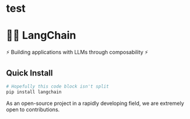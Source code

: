 # test

# 🦜️🔗 LangChain

⚡ Building applications with LLMs through composability ⚡

## Quick Install

```bash
# Hopefully this code block isn't split
pip install langchain
```

As an open-source project in a rapidly developing field, we are extremely open to contributions.
